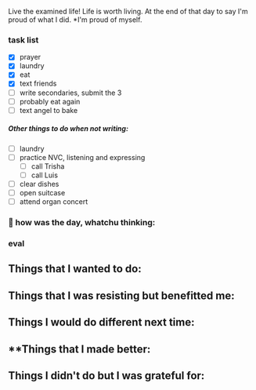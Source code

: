 
Live the examined life! Life is worth living. 
At the end of that day to say I'm proud of what I did. *I'm proud of myself.

### task list
- [x] prayer
- [x] laundry
- [x] eat
- [x] text friends
- [ ] write secondaries, submit the 3
- [ ] probably eat again
- [ ] text angel to bake

##### Other things to do when not writing:
- [ ] laundry
- [ ] practice NVC, listening and expressing
	- [ ] call Trisha
	- [ ] call Luis
- [ ] clear dishes
- [ ] open suitcase
- [ ] attend organ concert
### 📝 how was the day, whatchu thinking:


### eval
**Things that I wanted to do:**
- 
**Things that I was resisting but benefitted me:**
- 
**Things I would do different next time:**
- 
**Things that I made better:
- 
**Things I didn't do but I was grateful for:**
- 